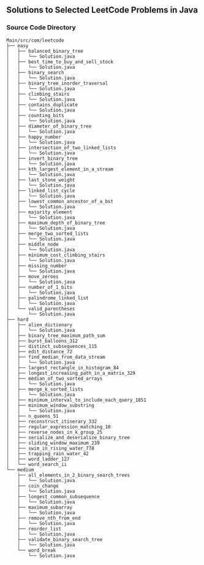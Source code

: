 ## Solutions to Selected LeetCode Problems in Java

### Source Code Directory

    Main/src/com/leetcode
    ├── easy
    │   ├── balanced_binary_tree
    │   │   └── Solution.java
    │   ├── best_time_to_buy_and_sell_stock
    │   │   └── Solution.java
    │   ├── binary_search
    │   │   └── Solution.java
    │   ├── binary_tree_inorder_traversal
    │   │   └── Solution.java
    │   ├── climbing_stairs
    │   │   └── Solution.java
    │   ├── contains_duplicate
    │   │   └── Solution.java
    │   ├── counting_bits
    │   │   └── Solution.java
    │   ├── diameter_of_binary_tree
    │   │   └── Solution.java
    │   ├── happy_number
    │   │   └── Solution.java
    │   ├── intersection_of_two_linked_lists
    │   │   └── Solution.java
    │   ├── invert_binary_tree
    │   │   └── Solution.java
    │   ├── kth_largest_element_in_a_stream
    │   │   └── Solution.java
    │   ├── last_stone_weight
    │   │   └── Solution.java
    │   ├── linked_list_cycle
    │   │   └── Solution.java
    │   ├── lowest_common_ancestor_of_a_bst
    │   │   └── Solution.java
    │   ├── majority_element
    │   │   └── Solution.java
    │   ├── maximum_depth_of_binary_tree
    │   │   └── Solution.java
    │   ├── merge_two_sorted_lists
    │   │   └── Solution.java
    │   ├── middle_node
    │   │   └── Solution.java
    │   ├── minimum_cost_climbing_stairs
    │   │   └── Solution.java
    │   ├── missing_number
    │   │   └── Solution.java
    │   ├── move_zeroes
    │   │   └── Solution.java
    │   ├── number_of_1_bits
    │   │   └── Solution.java
    │   ├── palindrome_linked_list
    │   │   └── Solution.java
    │   └── valid_parentheses
    │       └── Solution.java
    ├── hard
    │   ├── alien_dictionary
    │   │   └── Solution.java
    │   ├── binary_tree_maximum_path_sum
    │   ├── burst_balloons_312
    │   ├── distinct_subsequences_115
    │   ├── edit_distance_72
    │   ├── find_median_from_data_stream
    │   │   └── Solution.java
    │   ├── largest_rectangle_in_histogram_84
    │   ├── longest_increasing_path_in_a_matrix_329
    │   ├── median_of_two_sorted_arrays
    │   │   └── Solution.java
    │   ├── merge_k_sorted_lists
    │   │   └── Solution.java
    │   ├── minimum_interval_to_include_each_query_1851
    │   ├── minimum_window_substring
    │   │   └── Solution.java
    │   ├── n_queens_51
    │   ├── reconstruct_itinerary_332
    │   ├── regular_expression_matching_10
    │   ├── reverse_nodes_in_k_group_25
    │   ├── serialize_and_deserialize_binary_tree
    │   ├── sliding_window_maximum_239
    │   ├── swim_in_rising_water_778
    │   ├── trapping_rain_water_42
    │   ├── word_ladder_127
    │   └── word_search_ii
    └── medium
        ├── all_elements_in_2_binary_search_trees
        │   └── Solution.java
        ├── coin_change
        │   └── Solution.java
        ├── longest_common_subsequence
        │   └── Solution.java
        ├── maximum_subarray
        │   └── Solution.java
        ├── remove_nth_from_end
        │   └── Solution.java
        ├── reorder_list
        │   └── Solution.java
        ├── validate_binary_search_tree
        │   └── Solution.java
        └── word_break
            └── Solution.java
